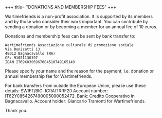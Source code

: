 +++
title= "DONATIONS AND MEMBERSHIP FEES"
+++

Wartimefriends is a non-profit association.
It is supported by its members and by those who consider their work important. You can contribute by sending a donation or by becoming a member for an annual fee of 10 euros.
 
Donations and membership fees can be sent by bank transfer to:

    Wartimefriends Associazione culturale di promozione sociale
    Via Donizetti 13
    48012 Bagnacavallo (RA)
    CF: 91021130397
    IBAN IT69X0306967684510749165140

Please specify your name and the reason for the payment, i.e. donation or annual membership fee for Wartimefriends.

For bank transfers from outside the European Union, please use these details:
SWIFT/BIC:  ICRAITRRF20
Account number: IT62Y0854267490005000052472.
Bank: Credito Cooperativo in Bagnacavallo.
Account holder: Giancarlo Tramonti for Wartimefriends.

Thank you.